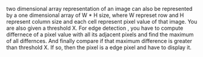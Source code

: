 two dimensional array representation of an image can also be represented by a one dimensional array of W * H size, where W represet row and H represent column size and each cell represent pixel value of that image. You are also given a threshold X. For edge detection , you have to compute differnece of a pixel value with all its adjacent pixels and find the maximum of all differnces. And finally
compare if that maximum difference is greater than threshold X. If so, then the pixel is a edge pixel and have to display it. 


